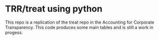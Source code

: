 # TRR/treat using python
This repo is a replication of the treat repo in the Accounting for Corporate Transparency. This code produces some main tables and is still a work in progess.
